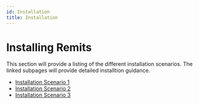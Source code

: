 ```yaml
---
id: Installation
title: Installation
---
```


# **Installing Remits**
This section will provide a listing of the different installation scenarios. The linked subpages will provide detailed installtion guidance.
* [Installation Scenario 1](installtion.md)
* [Installation Scenario 2](installtion.md)
* [Installation Scenario 3](installtion.md)
